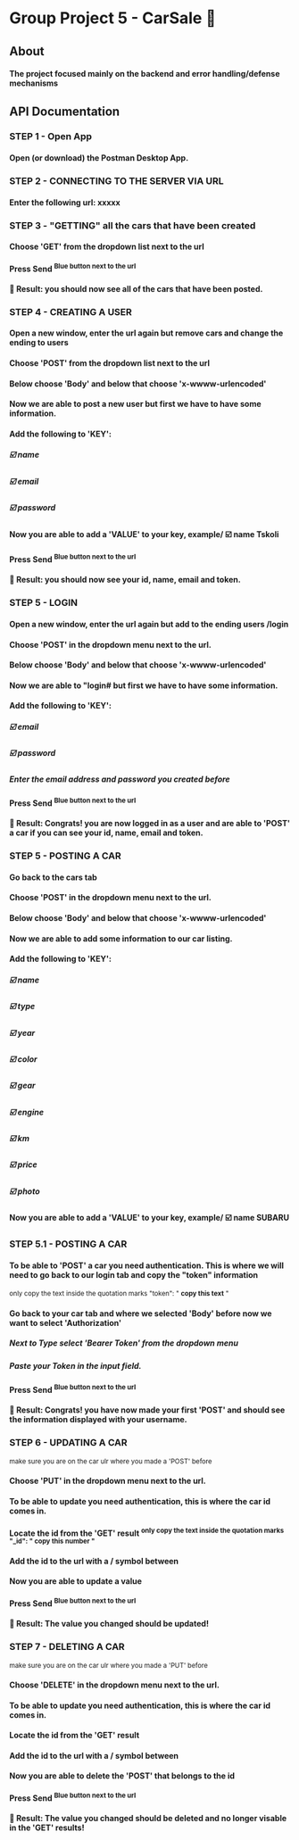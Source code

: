 # Group Project 5 - CarSale :red_car:
## About
#### The project focused mainly on the backend and error handling/defense mechanisms
## API Documentation 

### STEP 1 - Open App
#### Open (or download) the Postman Desktop App. 

### STEP 2 - CONNECTING TO THE SERVER VIA URL
#### Enter the following url: xxxxx

### STEP 3 - "GETTING" all the cars that have been created
#### Choose 'GET' from the dropdown list next to the url
#### Press Send <sup>Blue button next to the url</sup>
#### :partying_face: Result: you should now see all of the cars that have been posted.  

### STEP 4 - CREATING A USER
#### Open a new window, enter the url again but remove cars and change the ending to users
#### Choose 'POST' from the dropdown list next to the url
#### Below choose 'Body' and below that choose 'x-wwww-urlencoded'
#### Now we are able to post a new user but first we have to have some information.
#### Add the following to 'KEY':
##### :ballot_box_with_check: name
##### :ballot_box_with_check: email
##### :ballot_box_with_check: password
#### Now you are able to add a 'VALUE' to your key, example/ :ballot_box_with_check: name Tskoli
#### Press Send <sup>Blue button next to the url</sup>
#### :partying_face: Result: you should now see your id, name, email and token.

### STEP 5 - LOGIN
#### Open a new window, enter the url again but add to the ending users /login
#### Choose 'POST' in the dropdown menu next to the url.
#### Below choose 'Body' and below that choose 'x-wwww-urlencoded'
#### Now we are able to "login# but first we have to have some information.
#### Add the following to 'KEY':
##### :ballot_box_with_check: email
##### :ballot_box_with_check: password
##### Enter the email address and password you created before
#### Press Send <sup>Blue button next to the url</sup>
#### :partying_face: Result: Congrats! you are now logged in as a user and are able to 'POST' a car if you can see your id, name, email and token.

### STEP 5 - POSTING A CAR
#### Go back to the cars tab
#### Choose 'POST' in the dropdown menu next to the url.
#### Below choose 'Body' and below that choose 'x-wwww-urlencoded'
#### Now we are able to add some information to our car listing.
#### Add the following to 'KEY':
##### :ballot_box_with_check: name
##### :ballot_box_with_check: type
##### :ballot_box_with_check: year
##### :ballot_box_with_check: color
##### :ballot_box_with_check: gear
##### :ballot_box_with_check: engine
##### :ballot_box_with_check: km
##### :ballot_box_with_check: price
##### :ballot_box_with_check: photo  
#### Now you are able to add a 'VALUE' to your key, example/ :ballot_box_with_check: name SUBARU

### STEP 5.1 - POSTING A CAR
#### To be able to 'POST' a car you need authentication. This is where we will need to go back to our login tab and copy the "token" information
<sup>only copy the text inside the quotation marks "token": " **copy this text** "</sup>
#### Go back to your car tab and where we selected 'Body' before now we want to select 'Authorization'
##### Next to **Type** select 'Bearer Token' from the dropdown menu
##### Paste your Token in the input field.
#### Press Send <sup>Blue button next to the url</sup>
#### :partying_face: Result: Congrats! you have now made your first 'POST' and should see the information displayed with your username.

### STEP 6 - UPDATING A CAR
<sup>make sure you are on the car ulr where you made a 'POST' before</sup>
#### Choose 'PUT' in the dropdown menu next to the url.
#### To be able to update you need authentication, this is where the **car id** comes in.
#### Locate the id from the 'GET' result <sup>only copy the text inside the quotation marks "_id": " **copy this number** "</sup>
#### Add the id to the url with a / symbol between
#### Now you are able to update a value
#### Press Send <sup>Blue button next to the url</sup>
#### :partying_face: Result: The value you changed should be updated!

### STEP 7 - DELETING A CAR
<sup>make sure you are on the car ulr where you made a 'PUT' before</sup>
#### Choose 'DELETE' in the dropdown menu next to the url.
#### To be able to update you need authentication, this is where the **car id** comes in.
#### Locate the id from the 'GET' result
#### Add the id to the url with a / symbol between
#### Now you are able to delete the 'POST' that belongs to the id
#### Press Send <sup>Blue button next to the url</sup>
#### :partying_face: Result: The value you changed should be deleted and no longer visable in the 'GET' results!

